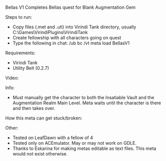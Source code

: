 Bellas V1
Completes Bellas quest for Blank Augmentation Gem     

Steps to run:
- Copy files (.met and .utl) into Virindi Tank directory, usually C:\Games\VirindiPlugins\VirindiTank
- Create fellowship with all characters going on quest
- Type the following in chat: /ub bc /vt meta load BellasV1

Requirements:
- Virindi Tank
- Utility Belt (0.2.7)

Video:

Info:
- Must manually get the character to both the Insatiable Vault and the Augmentation Realm Main Level.  Meta waits until the character is there and then takes over.  

How this meta can get stuck/broken:

Other:
- Tested on LeafDawn with a fellow of 4
- Tested only on ACEmulator.  May or may not work on GDLE.
- Thanks to Eskarina for making metas editable as text files.   This meta would not exist otherwise.